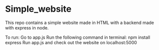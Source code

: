 # Simple_website
This repo contains a simple website made in HTML with a backend made with express in node.

To run: Go to app.js
        Run the following command in terminal: npm install express
        Run app.js and check out the website on localhost:5000
